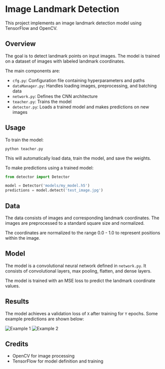 # Image Landmark Detection

This project implements an image landmark detection model using TensorFlow and OpenCV.

## Overview

The goal is to detect landmark points on input images. The model is trained on a dataset of images with labeled landmark coordinates. 

The main components are:

- `cfg.py`: Configuration file containing hyperparameters and paths
- `dataManager.py`: Handles loading images, preprocessing, and batching data
- `network.py`: Defines the CNN architecture 
- `teacher.py`: Trains the model 
- `detector.py`: Loads a trained model and makes predictions on new images

## Usage

To train the model:

```
python teacher.py
```

This will automatically load data, train the model, and save the weights.

To make predictions using a trained model:

```python
from detector import Detector

model = Detector('models/my_model.h5')
predictions = model.detect('test_image.jpg') 
```

## Data

The data consists of images and corresponding landmark coordinates. The images are preprocessed to a standard square size and normalized. 

The coordinates are normalized to the range 0.0 - 1.0 to represent positions within the image.

## Model

The model is a convolutional neural network defined in `network.py`. It consists of convolutional layers, max pooling, flatten, and dense layers.

The model is trained with an MSE loss to predict the landmark coordinate values.

## Results

The model achieves a validation loss of `X` after training for `Y` epochs. Some example predictions are shown below:

![Example 1](examples/ex1.png)
![Example 2](examples/ex2.png)

## Credits

- OpenCV for image processing
- TensorFlow for model definition and training
